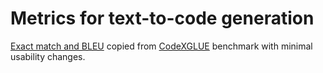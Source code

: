 # Metrics for text-to-code generation

[Exact match and BLEU](https://github.com/microsoft/CodeXGLUE/tree/main/Text-Code/text-to-code/evaluator) copied from [CodeXGLUE](https://github.com/microsoft/CodeXGLUE) benchmark with minimal usability changes.
